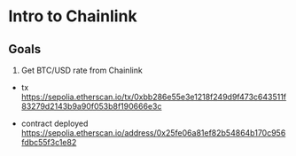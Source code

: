 # Intro to Chainlink

## Goals

1. Get BTC/USD rate from Chainlink

- tx https://sepolia.etherscan.io/tx/0xbb286e55e3e1218f249d9f473c643511f83279d2143b9a90f053b8f190666e3c

- contract deployed https://sepolia.etherscan.io/address/0x25fe06a81ef82b54864b170c956fdbc55f3c1e82